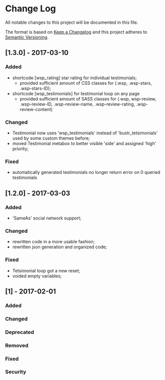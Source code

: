 # Change Log
All notable changes to this project will be documented in this file.

The format is based on [Keep a Changelog](http://keepachangelog.com/)
and this project adheres to [Semantic Versioning](http://semver.org/).

## [1.3.0] - 2017-03-10
### Added
- shortcode [wsp_rating] star rating for individual testimonials;
  - provided sufficient amount of CSS classes for (.wsp, .wsp-stars, .wsp-stars-ID);
- shortcode [wsp_testimonials] for testimonial loop on any page
  - provided sufficient amount of SASS classes for (.wsp, wsp-review, .wsp-review-ID, .wsp-review-name, .wsp-review-rating, .wsp-review-content)

### Changed
- Testimonial now uses 'wsp_testimonials' instead of 'bustr_tetsimonials' used by some custom themes before;
- moved Testimonial metabox to better visible 'side' and assigned 'high' priority;

### Fixed
- automatically generated testimonials no longer return error on 0 queried testimonials

## [1.2.0] - 2017-03-03
### Added
- 'SameAs' social network support;

### Changed
- rewritten code in a more usable fashion;
- rewritten json generation and organized code;

### Fixed
- Tetsimonial loop got a new reset;
- voided empty variables;


## [1] - 2017-02-01
### Added
### Changed
### Deprecated
### Removed
### Fixed
### Security
